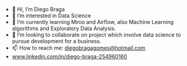 - 👋 Hi, I’m Diego Braga
- 👀 I’m interested in Data Science
- 🌱 I’m currently learning Minio and Airflow, also Machine Learning algorithms and Exploratory Data Analysis.
- 💞️ I’m looking to collaborate on project which involve data science to pursue development for a business.
- 📫 How to reach me: diegobragagomes@hotmail.com
- www.linkedin.com/in/diego-braga-254960160

<!---
diegobragagomes/diegobragagomes is a ✨ special ✨ repository because its `README.md` (this file) appears on your GitHub profile.
You can click the Preview link to take a look at your changes.
--->
